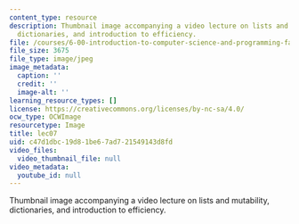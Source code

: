 ```yaml
---
content_type: resource
description: Thumbnail image accompanying a video lecture on lists and mutability,
  dictionaries, and introduction to efficiency.
file: /courses/6-00-introduction-to-computer-science-and-programming-fall-2008/c47d1dbc19d81be67ad721549143d8fd_lec07.jpg
file_size: 3675
file_type: image/jpeg
image_metadata:
  caption: ''
  credit: ''
  image-alt: ''
learning_resource_types: []
license: https://creativecommons.org/licenses/by-nc-sa/4.0/
ocw_type: OCWImage
resourcetype: Image
title: lec07
uid: c47d1dbc-19d8-1be6-7ad7-21549143d8fd
video_files:
  video_thumbnail_file: null
video_metadata:
  youtube_id: null
---
```

Thumbnail image accompanying a video lecture on lists and mutability, dictionaries, and introduction to efficiency.